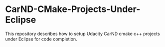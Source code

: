 # CarND-CMake-Projects-Under-Eclipse
This repository describes how to setup Udacity CarND cmake c++ projects under Eclipse for code completion.
